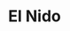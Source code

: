---
title : El Nido
layout: negocio
slogan: Desde 1971, es uno de los restaurantes más importantes de la región; especialistas en llevar las mejores carnes del carbón a tu mesa. 
web: 
categoria: Restaurante
imagenes: ["/assets/img/directorio/el-nido.webp"]
direccion: Blvd. Benito Juárez 67, Zona Centro, 22710 Rosarito, B.C. 
estado: Baja California
municipio: Rosarito
codigo: 22710
latitude: 32.338892
longitude: -117.055899
telefono: 661 612 1431
cocina: restaurant
rango: $$
facebook: https://www.facebook.com/NidoSteakHouse
instagram: https://www.instagram.com/elnido.restaurante/
whatsapp: 
horariodeservicio: Lunes a Domingo 8:00 PM - 22:00 PM
descripcion: Restaurante El Nido te ofrece una variedad de platillos de alta calidad, contando un excelente servicio.
---